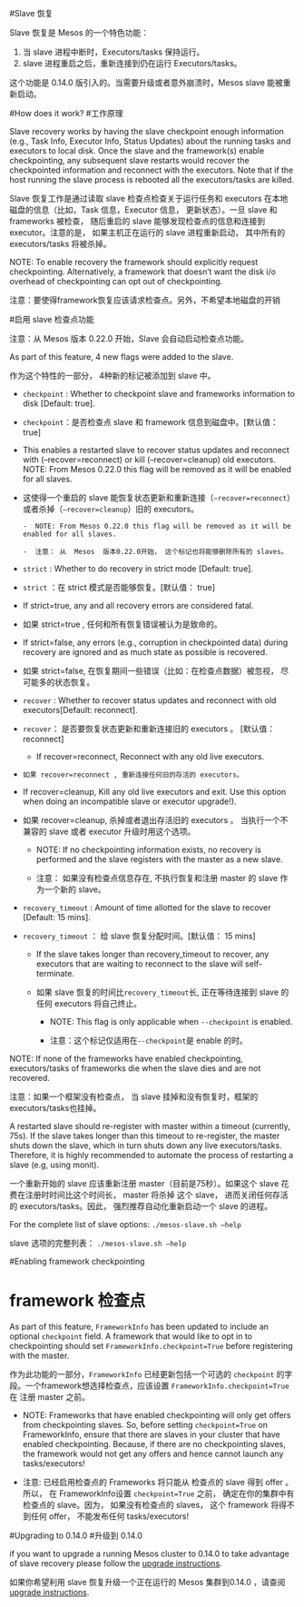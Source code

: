 #Slave 恢复

Slave 恢复是 Mesos 的一个特色功能：

1. 当 slave 进程中断时，Executors/tasks 保持运行。
2. slave 进程重启之后，重新连接到仍在运行 Executors/tasks。

这个功能是 0.14.0 版引入的。当需要升级或者意外崩溃时，Mesos slave 能被重新启动。


#How does it work?
#工作原理

Slave recovery works by having the slave checkpoint enough information (e.g., Task Info, Executor Info, Status Updates) about the running tasks and executors to local disk. Once the slave and the framework(s) enable checkpointing, any subsequent slave restarts would recover the checkpointed information and reconnect with the executors. Note that if the host running the slave process is rebooted all the executors/tasks are killed.

Slave 恢复工作是通过读取  slave  检查点检查关于运行任务和  executors  在本地磁盘的信息（比如，Task  信息，Executor  信息， 更新状态）。一旦  slave  和  frameworks  被检查， 随后重启的 slave 能够发现检查点的信息和连接到  executor。注意的是， 如果主机正在运行的  slave  进程重新启动， 其中所有的  executors/tasks  将被杀掉。

NOTE: To enable recovery the framework should explicitly request checkpointing. Alternatively, a framework that doesn’t want the disk i/o overhead of checkpointing can opt out of checkpointing.

注意：要使得framework恢复应该请求检查点。另外，不希望本地磁盘的开销


#启用 slave 检查点功能

注意：从 Mesos 版本 0.22.0 开始，Slave 会自动启动检查点功能。


As part of this feature, 4 new flags were added to the slave.

作为这个特性的一部分， 4种新的标记被添加到  slave  中。




- `checkpoint` : Whether to checkpoint slave and frameworks information to disk [Default: true].



- `checkpoint`：是否检查点  slave  和  framework  信息到磁盘中。[默认值： true]




 - This enables a restarted slave to recover status updates and reconnect with (–recover=reconnect) or kill (–recover=cleanup) old executors.
NOTE: From Mesos 0.22.0 this flag will be removed as it will be enabled for all slaves.
   


 - 这使得一个重启的  slave  能恢复状态更新和重新连接（`–recover=reconnect`）或者杀掉（`–recover=cleanup`）旧的  executors。
     
 

       -  NOTE: From Mesos 0.22.0 this flag will be removed as it will be enabled for all slaves.

       -  注意： 从  Mesos  版本0.22.0开始， 这个标记也将能够删除所有的 slaves。




- `strict` : Whether to do recovery in strict mode [Default: true].

 

- `strict` ：在  strict  模式是否能够恢复。[默认值： true]



 - If strict=true, any and all recovery errors are considered fatal.


 - 如果  strict=true  , 任何和所有恢复错误被认为是致命的。

 - If strict=false, any errors (e.g., corruption in checkpointed data) during recovery are ignored and as much state as possible is recovered.

 - 如果 strict=false,  在恢复期间一些错误（比如：在检查点数据）被忽视， 尽可能多的状态恢复。



- `recover` : Whether to recover status updates and reconnect with old executors[Default: reconnect]. 
- `recover`： 是否要恢复状态更新和重新连接旧的  executors 。 [默认值： reconnect]



  -   If recover=reconnect, Reconnect with any old live executors.
   
 -     如果 recover=reconnect , 重新连接任何旧的存活的 executors。

  - If recover=cleanup, Kill any old live executors and exit. Use this option when doing an incompatible slave or executor upgrade!).

   - 如果  recover=cleanup, 杀掉或者退出存活旧的  executors 。  当执行一个不兼容的  slave  或者  executor  升级时用这个选项。




      - NOTE: If no checkpointing information exists, no recovery is performed and the slave registers with the master as a new slave.

      

      - 注意：  如果没有检查点信息存在,  不执行恢复和注册  master  的  slave  作为一个新的  slave。



- `recovery_timeout` : Amount of time allotted for the slave to recover [Default: 15 mins].



- `recovery_timeout` ： 给  slave  恢复分配时间。[默认值： 15 mins]


 
  - If the slave takes longer than recovery_timeout to recover, any executors that are waiting to reconnect to the slave will self-terminate.

   

   - 如果 slave 恢复的时间比`recovery_timeout`长,  正在等待连接到  slave 的任何  executors  将自己终止。



      - NOTE: This flag is only applicable when `--checkpoint` is enabled.
       

      - 注意：这个标记仅适用在`--checkpoint`是  enable  的时。


NOTE: If none of the frameworks have enabled checkpointing, executors/tasks of frameworks die when the slave dies and are not recovered.

注意：如果一个框架没有检查点， 当  slave  挂掉和没有恢复时，框架的executors/tasks也挂掉。


A restarted slave should re-register with master within a timeout (currently, 75s). If the slave takes longer than this timeout to re-register, the master shuts down the slave, which in turn shuts down any live executors/tasks. Therefore, it is highly recommended to automate the process of restarting a slave (e.g, using monit).

一个重新开始的  slave  应该重新注册  master（目前是75秒）。如果这个  slave  花费在注册时时间比这个时间长， master  将杀掉  这个  slave， 进而关闭任何存活的  executors/tasks。因此， 强烈推荐自动化重新启动一个  slave  的进程。

For the complete list of slave options: `./mesos-slave.sh –help`

slave  选项的完整列表： `./mesos-slave.sh –help`

#Enabling framework checkpointing
# framework 检查点

As part of this feature, `FrameworkInfo` has been updated to include an optional `checkpoint` field. A framework that would like to opt in to checkpointing should set `FrameworkInfo.checkpoint=True` before registering with the master.

作为此功能的一部分，`FrameworkInfo`  已经更新包括一个可选的  `checkpoint`  的字段。一个framework想选择检查点，应该设置  `FrameworkInfo.checkpoint=True`  在 注册  master  之前。



- NOTE: Frameworks that have enabled checkpointing will only get offers from checkpointing slaves. So, before setting `checkpoint=True` on FrameworkInfo, ensure that there are slaves in your cluster that have enabled checkpointing. Because, if there are no checkpointing slaves, the framework would not get any offers and hence cannot launch any tasks/executors!



- 注意: 已经启用检查点的  Frameworks 将只能从 检查点的 slave  得到  offer 。 所以， 在  FrameworkInfo设置  `checkpoint=True`  之前， 确定在你的集群中有检查点的  slave。因为， 如果没有检查点的  slaves， 这个  framework 将得不到任何  offer， 不能发布任何  tasks/executors!

#Upgrading to 0.14.0
#升级到 0.14.0

if you want to upgrade a running Mesos cluster to 0.14.0 to take advantage of slave recovery please follow the [upgrade instructions](http://mesos.apache.org/documentation/latest/upgrades/).

如果你希望利用  slave 恢复升级一个正在运行的 Mesos 集群到0.14.0 ，请查阅[upgrade instructions](http://mesos.apache.org/documentation/latest/upgrades/).
